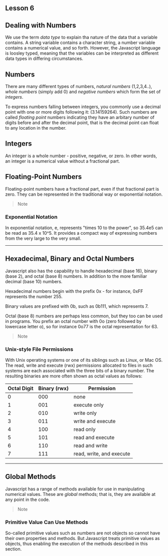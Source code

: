 ## Lesson 6

## Dealing with Numbers
We use the term *data type* to explain tha nature of the data that a variable contains. A string variable contains a character string, a number variable contains a numerical value, and so forth. However, the Javascript language is loosley typed, meaning that the variables can be interpreted as different data types in differing circumstances.

## Numbers
There are many different types of numbers, *natural numbers* (1,2,3,4..), *whole numbers* (simply add 0) and *negative numbers* which form the set of *integers*.

To express numbers falling between integers, you commonly use a decimal point with one or more digits following it: (3.14159264). Such numbers are called *floating point* numbers indicating they have an arbitary number of digits before and after the decimal point, that is the decimal point can float to any location in the number.

## Integers
An integer is a whole number - positive, negative, or zero. In other words, an integer is a numerical value without a fractional part.

## Floating-Point Numbers
Floating-point numbers have a fractional part, even if that fractional part is zero. They can be represented in the traditional way or exponential notation.

> Note
### Exponential Notation
In exponential notation, e, represents "times 10 to the power", so 35.4e5 can be read as 35.4 x 10^5. It provides a compact way of expressing numbers from the very large to the very small. 

----

## Hexadecimal, Binary and Octal Numbers
Javascript also has the capability to handle hexadecimal (base 16), binary (base 2), and octal (base 8) numbers. In addition to the more familiar decimal (base 10) numbers.

Hexadecimal numbers begin with the prefix 0x - for instance, 0xFF represents the number 255.

Binary values are prefixed with 0b, such as 0b111, which represents 7.

Octal (base 8) numbers are perhaps less common, but they too can be used in programs. You prefix an octal number with 0o (zero followed by lowercase letter o), so for instance 0o77 is the octal representation for 63.

> Note
### Unix-style File Permissions
With Unix operating systems or one of its siblings such as Linux, or Mac OS. The read, write and execute (rwx) permissions allocated to files in such systems are each associated with the three bits of a binary number. The resulting binaries are more often shown as octal values as follows:

Octal Digit | Binary (rwx) | Permission
--- | --- | ---
0 | 000 | none
1 | 001 | execute only
2 | 010 | write only
3 | 011 | write and execute
4 | 100 | read only
5 | 101 | read and execute
6 | 110 | read and write
7 | 111 | read, write, and execute

----

## Global Methods
Javascript has a range of methods available for use in manipulating numerical values. These are *global* methods; that is, they are available at any point in the code.

> Note
### Primitive Value Can Use Methods
So-called primitive values such as numbers are not objects so cannot have their own properties and methods. But Javascript treats primitive values as objects, thus enabling the execution of the methods described in this section.
